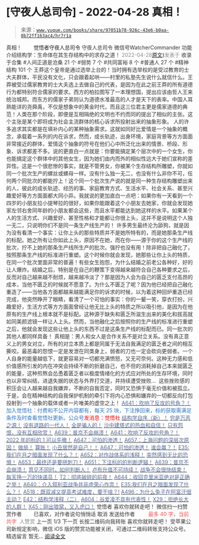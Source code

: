 # [守夜人总司令] - 2022-04-28 真相！

> 来源：[`www.yuque.com/books/share/97051b78-926c-43e6-b0aa-0b72ff163ac4/hr7r1a`](https://www.yuque.com/books/share/97051b78-926c-43e6-b0aa-0b72ff163ac4/hr7r1a)

<ne-p id="520f42f3293818f927861ebbd5b15da4_p_0" data-lake-id="520f42f3293818f927861ebbd5b15da4_p_0"><ne-text id="u96404f60" style="color: rgb(51, 51, 51);">真相！</ne-text></ne-p> <ne-p id="f9f86d1e8aaa1b1fb6facfd3ea7b636c" data-lake-id="f9f86d1e8aaa1b1fb6facfd3ea7b636c"><ne-text id="ud99656bf" ne-fontsize="12" style="color: rgb(255, 255, 255);">原创</ne-text><ne-text id="u9d60ada5" ne-fontsize="14">觉悟者</ne-text><ne-text id="u71a04ef8" ne-fontsize="14">守夜人总司令</ne-text></ne-p> <ne-p id="24f98a5dee638c3bb0c82d7fcf7403dc" data-lake-id="24f98a5dee638c3bb0c82d7fcf7403dc"><ne-text id="ubffbc59b" ne-fontsize="14" ne-bold="true" style="color: rgb(51, 51, 51);">守夜人总司令</ne-text></ne-p> <ne-p id="c7b39fa66656e56868289cb3c85b50f0" data-lake-id="c7b39fa66656e56868289cb3c85b50f0"><ne-text id="uac080a5b" ne-fontsize="14" style="color: rgb(51, 51, 51);">微信号</ne-text><ne-text id="u4988451c" ne-fontsize="14" style="color: rgb(51, 51, 51);">WatcherCommander</ne-text></ne-p> <ne-p id="1d17f21be96411847ecec451fc917395" data-lake-id="1d17f21be96411847ecec451fc917395"><ne-text id="uf6287195" ne-fontsize="14" style="color: rgb(51, 51, 51);">功能介绍</ne-text><ne-text id="ud0bb6bbe" ne-fontsize="14" style="color: rgb(51, 51, 51);">结构学：生命体在其生存结构中的求存之道！</ne-text></ne-p> <ne-p id="37fcaa45089da443393265220aefe9ea" data-lake-id="37fcaa45089da443393265220aefe9ea"><ne-text id="u71cfcdaf" style="color: rgb(140, 140, 140);">2022-04-28</ne-text>[<ne-text id="u2a507482" ne-fontsize="14">原文</ne-text>](https://mp.weixin.qq.com/s?__biz=MzAxNDk1NjI2Mw==&mid=2247488350&idx=1&sn=442c658f4c7e094723fc8976660c813c&chksm=9b8a30d6acfdb9c060962fb32ceb0b3aad7c89c6217fa6c75d0264b413ba64412d9a110208ca#rd))<ne-text id="u6660c1a9" ne-fontsize="14" style="color: rgb(140, 140, 140);">发表于</ne-text></ne-p> <ne-p id="dfc3560208dbc7e0f8af82f91d5f1586" data-lake-id="dfc3560208dbc7e0f8af82f91d5f1586"><ne-text id="ue446dc62" style="color: rgb(51, 51, 51);">收录于合集</ne-text></ne-p> <ne-p id="d83ca75037229fe646af06b727889175" data-lake-id="d83ca75037229fe646af06b727889175"><ne-text id="ubb692c72" style="color: rgb(51, 51, 51);">#人间正道是沧桑 21 个</ne-text></ne-p> <ne-p id="a2cce3cd0f939d859d3a584070478f25" data-lake-id="a2cce3cd0f939d859d3a584070478f25"><ne-text id="uf46972b4" style="color: rgb(51, 51, 51);">#弱势 7 个</ne-text></ne-p> <ne-p id="2ad118f8ae5ff52953988fd6e4c1745b" data-lake-id="2ad118f8ae5ff52953988fd6e4c1745b"><ne-text id="u0063dd6a" style="color: rgb(51, 51, 51);">#共同富裕 8 个</ne-text></ne-p> <ne-p id="7b4422c9d16830dacdb92af046096d87" data-lake-id="7b4422c9d16830dacdb92af046096d87"><ne-text id="ue0e228b1" style="color: rgb(51, 51, 51);">#普通人 27 个</ne-text></ne-p> <ne-p id="a8a7a0df89185fc055a25c607ad6a00c" data-lake-id="a8a7a0df89185fc055a25c607ad6a00c"><ne-text id="uce941fbb" style="color: rgb(51, 51, 51);">#精神结构 101 个</ne-text></ne-p> <ne-p id="227af15a35604b6300a00d6eb27e0c10" data-lake-id="227af15a35604b6300a00d6eb27e0c10"><ne-text id="u0d325523" style="color: rgb(51, 51, 51);">王莽这个皇帝是通过选举上台的！当时拥有选举权的是受过教育的士大夫群体，平民没有文化，只会跟着起哄——村里的私塾先生说什么就信什么。王莽被受过儒家教育的士大夫选上去做自己的代表，是因为在此之前王莽的所有道德行为都特别符合儒家的要求。西方的柏拉图写了一本理想国，提出应该由哲人王来统治城邦。而东方的儒家子弟则认为道德水准最高的人才是天下的表率。中国人耳熟能详的尧舜禹，不仅是想象中的黄金时代，而且这三位君主更是儒家道德的典范！人类在那个阶段，即便是互相隔绝的文明也不约而同的提出了相似的主张。这个主张是某个即将成为社会主流群体的核心诉求所投射出来的抽象形象。</ne-text></ne-p> <ne-p id="58bfccf429dbcd62137c79e2bf8ae687" data-lake-id="58bfccf429dbcd62137c79e2bf8ae687"><ne-text id="uf899fd5e" style="color: rgb(51, 51, 51);">人的许多追求其实都是在填补内心的某种抽象需求。这就如同好比爱情是一个抽象的概念，承载着一系列的内在诉求，然而，成长轨迹，出身环境，家庭背景等方方面面非常接近的群体，爱情这个抽象的符号在他们心中所泛化出来的情景、桥段、形象、诉求都差不多。说的更直白一点就是：你要能搞定某个层次中的一个女生，你也能搞定这个群体中的其他女生，因为她们由内而外的相似性远大于她们宣称的差异性。这是一个很悲惨的事实，就是不管男女，你被某个生存结构所雕塑，你就如同一个批次生产的螺丝或螺母一样。没有什么独一无二，也没有什么非你不可，任何两个同批次的都能拧上！这个同一个批次生产说的就是同一种生存结构雕塑出来的人，彼此的成长轨迹、经历的事、家庭教育方式、生活水平、社会关系、甚至兴趣爱好等方方面面都大同小异。我就说的更加直白一点吧：如果你有一天看到一个四岁的小朋友拉小提琴拉的很好，如果你能跟着这个小朋友去她家，你就会发现她家左邻右舍同年龄的小朋友都会这些，而且水平都能达到她这样的水平。如果某个人的生活方式、兴趣爱好、甚至性格和才能都让你很上头，这并不是说明这个人独一无二，只说明你们不是同一条生产线生产的！</ne-text></ne-p> <ne-p id="48f93b227eab774bec288c2723424eda" data-lake-id="48f93b227eab774bec288c2723424eda"><ne-text id="u240e7722" style="color: rgb(51, 51, 51);">许多男生最终沦为舔狗，就是因为没有看清一个事实：</ne-text><ne-text id="ucb634836" ne-bold="true" style="color: rgb(51, 51, 51);">让你上头的那些特质并不是她所特有的，而是她那条生产线的标配。她之所有让你如此上头，原因不在她，而在你——源于你的这个生产线的批次，拧不上她的那条生产线所生产的批次。强拧也没有用！</ne-text><ne-text id="uda68a8b8" style="color: rgb(51, 51, 51);">除非把自己融化了，按照那条生产线的标准进行重塑。这个时候你就会发现，她那些让你上头的特质，在同一个批次里面非常的普遍！有些女生抱怨，为什么结婚之前老公各种好，好的让人爆炸。结婚之后，特别是在自己的鞭策下变得越来越符合自己各种要求之后，反而对自己越来越不耐烦，越来越冷淡了？那是因为人会为自己的匮乏支付高昂的成本，当他不匮乏的时候就不愿意了。为什么不匮乏了呢？因为他已经把自己融化重造了——当他各方面都越来越能满足你的诉求的时候，以为着这种回炉重造已经完成，他突然睁开了眼睛，看清了一个可怕的事实：你的一颦一笑，穿衣打扮，兴趣爱好，生活方式等方方面面曾经让他无比上头的特质之所以吸引他，是因为在他原有的生产线上根本就不是标配。这种源于缺失和匮乏所滋生出来的美化和拔高就如同美颜滤镜一样让人上头。然而，当他融化之后按照你的生产线的标准进行重塑之后，他就会发现这些让他上头的东西不过是这条生产线的标配而已。同一批次的其他人都同样具备！</ne-text></ne-p> <ne-p id="7a63813640c8b6c72dcf247251d9eea3" data-lake-id="7a63813640c8b6c72dcf247251d9eea3"><ne-text id="uf221cf4f" style="color: rgb(51, 51, 51);">真相是：</ne-text><ne-text id="uded1a588" ne-bold="true" style="color: rgb(51, 51, 51);">男人和女人是合作关系不是对立关系。没有真正意义上的男女对立，所有的对立本质上都是同属于无法自我满足的匮乏者之间的相互撕咬。最恶毒的怨恨一定是发泄在同类身上，弱者的刀也一定会砍向更弱者。</ne-text><ne-text id="u92b6bc83" style="color: rgb(51, 51, 51);">一个人自身的能量越低下，就更容易对一切都充满愤怒，又无可奈何。这种无力感和低价值感所引发的内在冲突会持续不断的折磨自己，也不但的消耗掉自己本来就匮乏的能量，这种煎熬会怂恿着匮乏者以极度情绪化的方式应对所处的生存环境，同时也以非常纠结，进退失据的状态与外界打交道，并持续遭受挫败… </ne-text></ne-p> <ne-p id="70a0408d8c2509e8524f5c06f257426b" data-lake-id="70a0408d8c2509e8524f5c06f257426b"><ne-text id="u62b59c97" style="color: rgb(51, 51, 51);">这些挫败感的积压会让人越来越自我嫌弃，不断的自我否定，同时又恐惧于毫无价值和被孤立。于是，会在精神结构的自我保护机制的牵引下将内心恐惧和嫌弃的一切都反向打包投射到一个抽象的载体或者一片唯美的虚空之上！</ne-text></ne-p> <ne-p id="574711da8a9963674280f171e71f1747" data-lake-id="574711da8a9963674280f171e71f1747">[<ne-text id="u86df832a" ne-bold="true" style="color: rgb(87, 107, 149);">A641：吹响了反攻的号角？！</ne-text>](http://mp.weixin.qq.com/s?__biz=MzAxNDk1NjI2Mw==&mid=2247488089&idx=1&sn=c532b7b5b38bb03828c600669804f8cc&chksm=9b8a31d1acfdb8c77d656a7aaf9d77c03603864118e10553cfdfde1061229392a21ea728b8b0&scene=21#wechat_redirect)</ne-p> <ne-p id="de57a5fbe07182753fcc767cce92527c" data-lake-id="de57a5fbe07182753fcc767cce92527c"><ne-text id="u460d28a7" style="color: rgb(47, 118, 195);">加入觉悟社：付费和不公开内容都有，每天 25 块，下注挣回来，标的获取需满足条件及时查看觉悟社更新。公众号</ne-text><ne-text id="u0105eaf6" style="color: rgb(255, 0, 0);">发消息</ne-text><ne-text id="u0945a9b4" ne-bold="true" style="color: rgb(255, 0, 0);">：觉悟社</ne-text></ne-p>  <ne-p id="bea232affcedd64430fd337a1ac213d9" data-lake-id="bea232affcedd64430fd337a1ac213d9"><ne-card data-card-name="image" data-card-type="inline" id="n9j1W" ne-fontsize="13" data-event-boundary="card" style="color: rgb(53, 53, 53);"><ne-p id="1a93393d496068a4af49ddbb0cf595bd" data-lake-id="1a93393d496068a4af49ddbb0cf595bd">[<ne-text id="u8fa2f745" ne-bold="true" style="color: rgb(87, 107, 149);">结构学自序（新）！</ne-text>](http://mp.weixin.qq.com/s?__biz=MzIzMDYwOTM0Mg==&mid=2247485283&idx=1&sn=aa2b8554b8e5040f8f959636feaa06a3&chksm=e8b19fb2dfc616a430aa381b8da0815311244e694a69809cd92d0602ac34cfe5f1f419b3745e&scene=21#wechat_redirect)</ne-p> <ne-p id="5ee3683494d895956a3bf93a380e034a" data-lake-id="5ee3683494d895956a3bf93a380e034a">[<ne-text id="u4d0621c5" style="color: rgb(87, 107, 149);">穷是万恶之源！</ne-text>](http://mp.weixin.qq.com/s?__biz=MzAxNDk1NjI2Mw==&mid=2247483823&idx=1&sn=e54ebe9891b302dc0bf1815c76ccf8b7&chksm=9b8a2227acfdab31a05e273addd9159d4b8263d58d3c58bf214841c8189157519719c3427306&scene=21#wechat_redirect)</ne-p> <ne-p id="1963fe7fbb75308c3919a8779d236bc3" data-lake-id="1963fe7fbb75308c3919a8779d236bc3">[<ne-text id="u84dda6bd" style="color: rgb(87, 107, 149);">没有退路的一代人！</ne-text>](http://mp.weixin.qq.com/s?__biz=MzAxNDk1NjI2Mw==&mid=2247486533&idx=1&sn=a0d5cce0656aad467148e0642eb85a00&chksm=9b8a2fcdacfda6db79857186e953a089baf1fb678b2b071cf101c5a26e7fb9768474c94243ca&scene=21#wechat_redirect)</ne-p> <ne-p id="42e5a6d2ad2f908fcead70c91628cd29" data-lake-id="42e5a6d2ad2f908fcead70c91628cd29">[<ne-text id="uf7e0aaa6" style="color: rgb(87, 107, 149);">全是骗人的！</ne-text>](http://mp.weixin.qq.com/s?__biz=MzAxNDk1NjI2Mw==&mid=2247488130&idx=1&sn=5fe267832478f7d2cb6b09a120555e5b&chksm=9b8a310aacfdb81c8fc93b00e05cfdaa2da89f21513f198ae2233f007a4f9e7747c86595239c&scene=21#wechat_redirect)</ne-p> <ne-p id="0b49c5444cbf77312bafeb1fbb35e5bd" data-lake-id="0b49c5444cbf77312bafeb1fbb35e5bd">[<ne-text id="u64fb6118" style="color: rgb(87, 107, 149);">沙中建塔式的热血和自信！</ne-text>](http://mp.weixin.qq.com/s?__biz=MzAxNDk1NjI2Mw==&mid=2247488218&idx=1&sn=fc3ca3d4269591632ebd6ed0630e17f0&chksm=9b8a3152acfdb844910f323acb7f31f56ece88f5be05713ae2de7d2f0cfab7c987c9d8e49221&scene=21#wechat_redirect)</ne-p> <ne-p id="6092e707e76902a2b0e14733b1d609f8" data-lake-id="6092e707e76902a2b0e14733b1d609f8">[<ne-text id="u4f80e563" style="color: rgb(87, 107, 149);">只有怨恨，没有互相欣赏！</ne-text>](http://mp.weixin.qq.com/s?__biz=MzAxNDk1NjI2Mw==&mid=2247488211&idx=1&sn=73ad89d15a2aaee80830cc5c69de6c58&chksm=9b8a315bacfdb84d0bfeb48b3a272efbc5bd4a109ba8c183dbbc75aa85e0a62dec457694d9eb&scene=21#wechat_redirect)</ne-p> <ne-p id="a35dff50a617e6752d4b71533a2ef177" data-lake-id="a35dff50a617e6752d4b71533a2ef177">[<ne-text id="ucc557914" ne-bold="true" style="color: rgb(87, 107, 149);">A639：普京不会崩溃！</ne-text>](http://mp.weixin.qq.com/s?__biz=MzAxNDk1NjI2Mw==&mid=2247488084&idx=1&sn=7c8d1370795dc6496c224b27c0137762&chksm=9b8a31dcacfdb8ca47772d583074c0ce9e16f2a9a2d3a27359cb26cb851d21da814506f6a3df&scene=21#wechat_redirect)</ne-p> <ne-p id="5cde297f1f0a28a8027fdcdd4f73a64d" data-lake-id="5cde297f1f0a28a8027fdcdd4f73a64d">[<ne-text id="u6188e37b" ne-bold="true" style="color: rgb(87, 107, 149);">A641：吹响了反攻的号角？！</ne-text>](http://mp.weixin.qq.com/s?__biz=MzAxNDk1NjI2Mw==&mid=2247488089&idx=1&sn=c532b7b5b38bb03828c600669804f8cc&chksm=9b8a31d1acfdb8c77d656a7aaf9d77c03603864118e10553cfdfde1061229392a21ea728b8b0&scene=21#wechat_redirect)</ne-p> <ne-p id="3675851f3515b37e54b94c18be1fdc7c" data-lake-id="3675851f3515b37e54b94c18be1fdc7c">[<ne-text id="ua927d36b" style="color: rgb(87, 107, 149);">2022 年的标的 1 可以先撤！</ne-text>](http://mp.weixin.qq.com/s?__biz=MzAxNDk1NjI2Mw==&mid=2247488307&idx=1&sn=53e8829e2dee94d286e18bd6ee007c50&chksm=9b8a30bbacfdb9ada1b207e0e256b291b5e39bda02967f32247cac4ff11654ed8f85721d3b6a&scene=21#wechat_redirect)</ne-p> <ne-p id="59257ceee4df63bc58849dafb9d2baf9" data-lake-id="59257ceee4df63bc58849dafb9d2baf9">[<ne-text id="ubd497e8e" style="color: rgb(87, 107, 149);">A647：可怕的渗透！</ne-text>](http://mp.weixin.qq.com/s?__biz=MzAxNDk1NjI2Mw==&mid=2247488112&idx=1&sn=d2cdb1bbea5f7a7248e4ba132c2ad922&chksm=9b8a31f8acfdb8ee225327ff157e56571bbf63b8958ad6c47d7da000b5da90fa01379222c8e1&scene=21#wechat_redirect)</ne-p> <ne-p id="5569bdc6d9d9f661aeb9fb4d96384479" data-lake-id="5569bdc6d9d9f661aeb9fb4d96384479">[<ne-text id="u5ab38380" style="color: rgb(87, 107, 149);">A657：上海问题的深层次原因！</ne-text>](http://mp.weixin.qq.com/s?__biz=MzAxNDk1NjI2Mw==&mid=2247488340&idx=1&sn=bb9bfe020176a436e7cad11092756510&chksm=9b8a30dcacfdb9ca404fcb8fa4a5d9f0c13d42875763a9f8ccc28b3c8d9f3fa0868c968026c4&scene=21#wechat_redirect)</ne-p> <ne-p id="16f483f455a90dacb4f2abb19711c838" data-lake-id="16f483f455a90dacb4f2abb19711c838">[<ne-text id="u77e381b1" style="color: rgb(87, 107, 149);">做局！</ne-text>](http://mp.weixin.qq.com/s?__biz=MzAxNDk1NjI2Mw==&mid=2247488230&idx=1&sn=86e717386c0aa06a0a4bbf4f9ec117aa&chksm=9b8a316eacfdb878aae8ed4ea6817620cc3ac62d7815fdfd85606464c3f2d79fcf2ce72dec77&scene=21#wechat_redirect)</ne-p> <ne-p id="b19144359710728341b575563b76da76" data-lake-id="b19144359710728341b575563b76da76">[<ne-text id="u94515fa0" style="color: rgb(87, 107, 149);">算账！</ne-text>](http://mp.weixin.qq.com/s?__biz=MzAxNDk1NjI2Mw==&mid=2247488259&idx=1&sn=2b72f3c0199cdacaa8e48eb9ad30f809&chksm=9b8a308bacfdb99d72ebcd3aaf0015c889b88f4598b093719ee8765aa8be3b3caaad95a445ae&scene=21#wechat_redirect)</ne-p> <ne-p id="58bf7feea5a04218d7a69fe2bae7b58c" data-lake-id="58bf7feea5a04218d7a69fe2bae7b58c">[<ne-text id="ub505a071" style="color: rgb(87, 107, 149);">小丑居然是自己！！</ne-text>](http://mp.weixin.qq.com/s?__biz=MzAxNDk1NjI2Mw==&mid=2247488135&idx=1&sn=55e611eea7203a0b5db03bf97ef6fb53&chksm=9b8a310facfdb8195803cc833b8defe1a107a60b9014e10d7b91f809a2d7781c820ae84f9e9a&scene=21#wechat_redirect)</ne-p> <ne-p id="89051e5bf5ce892c3fe0756f456ad77d" data-lake-id="89051e5bf5ce892c3fe0756f456ad77d">[<ne-text id="ufd53339f" style="color: rgb(87, 107, 149);">A647：可怕的渗透！</ne-text>](http://mp.weixin.qq.com/s?__biz=MzAxNDk1NjI2Mw==&mid=2247488112&idx=1&sn=d2cdb1bbea5f7a7248e4ba132c2ad922&chksm=9b8a31f8acfdb8ee225327ff157e56571bbf63b8958ad6c47d7da000b5da90fa01379222c8e1&scene=21#wechat_redirect)</ne-p> <ne-p id="c504d9c395ecabe328897d98a63aed71" data-lake-id="c504d9c395ecabe328897d98a63aed71">[<ne-text id="u5d3105b0" style="color: rgb(87, 107, 149);">谁会赢？！</ne-text>](http://mp.weixin.qq.com/s?__biz=MzAxNDk1NjI2Mw==&mid=2247488326&idx=1&sn=b1f3a01ac7dadab1f6d1f73553d0b82c&chksm=9b8a30ceacfdb9d85621208589b0482e4a758e715dd991a01fd00d9755037a8d30b8835d5057&scene=21#wechat_redirect)</ne-p> <ne-p id="ebcfc5f2977a860d61e6429cfcc7cc1f" data-lake-id="ebcfc5f2977a860d61e6429cfcc7cc1f">[<ne-text id="u8f8d6bfc" ne-bold="true" style="color: rgb(87, 107, 149);">E35:我们在月之暗面发现了什么？！</ne-text>](http://mp.weixin.qq.com/s?__biz=MzIzMDYwOTM0Mg==&mid=2247486632&idx=1&sn=170aeff87eb36dce354c8b2437f4b27f&chksm=e8b19479dfc61d6f08e6492954a528f20387fe2fa925747cf2b504d2bc69084f24495e972e41&scene=21#wechat_redirect)</ne-p> <ne-p id="49de278e172a2ba93ab7699c5b026c57" data-lake-id="49de278e172a2ba93ab7699c5b026c57">[<ne-text id="ue5307d8d" style="color: rgb(87, 107, 149);">A652：对作战体系的浅释！</ne-text>](http://mp.weixin.qq.com/s?__biz=MzAxNDk1NjI2Mw==&mid=2247488275&idx=1&sn=9e3ef60d6200664ea8d0eb547ba86709&chksm=9b8a309bacfdb98d5443735b057b83eae59864631e24f285972c496290ca378b2bbf5f6ab94f&scene=21#wechat_redirect)</ne-p> <ne-p id="3474f1aee6b11e39e78649fb86e06e19" data-lake-id="3474f1aee6b11e39e78649fb86e06e19">[<ne-text id="u781788ba" style="color: rgb(87, 107, 149);">突然感到无比的恐惧！</ne-text>](http://mp.weixin.qq.com/s?__biz=MzAxNDk1NjI2Mw==&mid=2247488317&idx=1&sn=d702e629c4c60c02610df2bc5ca43f72&chksm=9b8a30b5acfdb9a3c17a37b060013361b6f4de3e53e66b2942efd9b00d32692ab63859e68dcd&scene=21#wechat_redirect)</ne-p> <ne-p id="0930bcdc074c491c1c21d4d05c8a934d" data-lake-id="0930bcdc074c491c1c21d4d05c8a934d">[<ne-text id="u8d23a3e1" style="color: rgb(87, 107, 149);">A653：最终还是要拼刺刀！</ne-text>](http://mp.weixin.qq.com/s?__biz=MzAxNDk1NjI2Mw==&mid=2247488287&idx=1&sn=a06675f122e711c5d227a76bf61b4c2a&chksm=9b8a3097acfdb98177c380ec03bf9c0225bbc33bc6846dd2840cc3ac1f93b279ffe6f61c90c7&scene=21#wechat_redirect)</ne-p> <ne-p id="6cce10d5a0de879210ac132a4376ebc6" data-lake-id="6cce10d5a0de879210ac132a4376ebc6">[<ne-text id="u7680244c" style="color: rgb(87, 107, 149);">A651：下注标的的判断逻辑！</ne-text>](http://mp.weixin.qq.com/s?__biz=MzAxNDk1NjI2Mw==&mid=2247488267&idx=1&sn=575aa2951897037ac2b4438cfca0e6ac&chksm=9b8a3083acfdb9953506ee664bf136a7509dadff35769dd996f3f34a992e1eff0d49e186e3cb&scene=21#wechat_redirect)</ne-p> <ne-p id="bb8f074c244c690a1746b966bb7baf42" data-lake-id="bb8f074c244c690a1746b966bb7baf42">[<ne-text id="u43d3cbb1" style="color: rgb(87, 107, 149);">A639：普京不会崩溃！</ne-text>](http://mp.weixin.qq.com/s?__biz=MzAxNDk1NjI2Mw==&mid=2247488084&idx=1&sn=7c8d1370795dc6496c224b27c0137762&chksm=9b8a31dcacfdb8ca47772d583074c0ce9e16f2a9a2d3a27359cb26cb851d21da814506f6a3df&scene=21#wechat_redirect)</ne-p> <ne-p id="6e548ab9d2185651fc1681149214ba11" data-lake-id="6e548ab9d2185651fc1681149214ba11">[<ne-text id="uad6f6d2c" style="color: rgb(87, 107, 149);">意见不同时，如何判断人！</ne-text>](http://mp.weixin.qq.com/s?__biz=MzAxNDk1NjI2Mw==&mid=2247488223&idx=1&sn=4860be32308a7b853142c8d799d2b678&chksm=9b8a3157acfdb841242ae974e7ea0dc1582191bb60e7ad12f98c37506e7ddcd62410d67707fc&scene=21#wechat_redirect)</ne-p> <ne-p id="691e0c67af400c0a9e6bfe8f2b34f807" data-lake-id="691e0c67af400c0a9e6bfe8f2b34f807">[<ne-text id="u8e3df560" style="color: rgb(87, 107, 149);">卢布升值不可持续！</ne-text>](https://mp.weixin.qq.com/s?__biz=MzAxNDk1NjI2Mw==&mid=2247488186&idx=1&sn=bbaac79bae71799e8140c217bbb9a108&scene=21#wechat_redirect)</ne-p> <ne-p id="410062c6e449a03af0355ca780adb8ba" data-lake-id="410062c6e449a03af0355ca780adb8ba">[<ne-text id="u40b18b6f" style="color: rgb(87, 107, 149);">战争不会很快结束！</ne-text>](https://mp.weixin.qq.com/s?__biz=MzAxNDk1NjI2Mw==&mid=2247488182&idx=1&sn=3d07cd83b71988dd378865d6e40adbec&scene=21#wechat_redirect)</ne-p> <ne-p id="557012a43732fd1f2930508e58523297" data-lake-id="557012a43732fd1f2930508e58523297">[<ne-text id="u55087772" style="color: rgb(87, 107, 149);">每天挣一万的快递员！</ne-text>](http://mp.weixin.qq.com/s?__biz=MzAxNDk1NjI2Mw==&mid=2247488271&idx=1&sn=9115c88f9395acc716687773c9ed6a08&chksm=9b8a3087acfdb9913982c31f3b629f39b9c42dd89579cd53d92508fc7f69af6c752cc5b9ba90&scene=21#wechat_redirect)</ne-p> <ne-p id="11c41ee139b09c262d737f514c61668b" data-lake-id="11c41ee139b09c262d737f514c61668b">[<ne-text id="u5f6d66ce" style="color: rgb(87, 107, 149);">T2：彻底破碎的前夜！</ne-text>](http://mp.weixin.qq.com/s?__biz=MzAxNDk1NjI2Mw==&mid=2247488278&idx=1&sn=c42101c9a0c0511fef22322ddbdab45c&chksm=9b8a309eacfdb98893b2ce26720b8293337822bddcfdd3ee7972f7b10c09f6627341477879f2&scene=21#wechat_redirect)</ne-p> <ne-p id="be0ead4fdd50ffe87c1a80ae5f177b7a" data-lake-id="be0ead4fdd50ffe87c1a80ae5f177b7a">[<ne-text id="u5dd48746" ne-bold="true" style="color: rgb(87, 107, 149);">A644：收回克里米亚绝对是正确之举！</ne-text>](http://mp.weixin.qq.com/s?__biz=MzIzMDYwOTM0Mg==&mid=2247487112&idx=1&sn=c116d6a79085ad9fe413f42170eca23a&chksm=e8b19659dfc61f4fdb34ac71a7efb0994e7e3c07f7e8b75f34c646b05293f27d2e21423efc1a&scene=21#wechat_redirect)</ne-p> <ne-p id="b9fecdb943baa1a780b9b650f839e002" data-lake-id="b9fecdb943baa1a780b9b650f839e002">[<ne-text id="uee85bbf5" ne-bold="true" style="color: rgb(87, 107, 149);">A640：介入叙利亚战争并非虚荣心作祟！</ne-text>](http://mp.weixin.qq.com/s?__biz=MzAxNDk1NjI2Mw==&mid=2247488081&idx=1&sn=adfaf12849fa59e47f412105d2170c75&chksm=9b8a31d9acfdb8cfb8b78731ecb12a5d70c3b6997675397a2f95ba7bf63638aca4ee74acf789&scene=21#wechat_redirect)</ne-p> <ne-p id="a273726200068e9ecc6663cbd33bc474" data-lake-id="a273726200068e9ecc6663cbd33bc474">[<ne-text id="uf127eb9c" ne-bold="true" style="color: rgb(87, 107, 149);">E35:我们在月之暗面发现了什么？！</ne-text>](http://mp.weixin.qq.com/s?__biz=MzIzMDYwOTM0Mg==&mid=2247486632&idx=1&sn=170aeff87eb36dce354c8b2437f4b27f&chksm=e8b19479dfc61d6f08e6492954a528f20387fe2fa925747cf2b504d2bc69084f24495e972e41&scene=21#wechat_redirect)</ne-p> <ne-p id="47ddcc174ffe4aa689022a1c81728548" data-lake-id="47ddcc174ffe4aa689022a1c81728548">[<ne-text id="uc60e97c3" ne-bold="true" style="color: rgb(87, 107, 149);">A518：既双减又提高考试难度，要干啥？!</ne-text>](http://mp.weixin.qq.com/s?__biz=MzIzMDYwOTM0Mg==&mid=2247486528&idx=1&sn=837ef39e3c0b47ac84d5096690555ae7&chksm=e8b19491dfc61d87292daf575c1e7c95b3f0543f313b65c7ad4ab369603833704304ec7451d7&scene=21#wechat_redirect)</ne-p> <ne-p id="d68249b8d54de6eb1681b43283f2f2f8" data-lake-id="d68249b8d54de6eb1681b43283f2f2f8">[<ne-text id="ua82985ac" style="color: rgb(87, 107, 149);">A496：为什么兔子在阿富汗很主动？</ne-text>](http://mp.weixin.qq.com/s?__biz=MzIzMDYwOTM0Mg==&mid=2247486278&idx=1&sn=40d09857088bebd3c70bec1c7a500f06&chksm=e8b19397dfc61a810125242c8e395330f934390eb50bd54053ecd3f31ddc91de4e429c0f693a&scene=21#wechat_redirect)</ne-p> <ne-p id="10a12de932e6131cca9600f3f5e0f7b0" data-lake-id="10a12de932e6131cca9600f3f5e0f7b0">[<ne-text id="ud638b945" style="color: rgb(87, 107, 149);">E42：结构学浅释（二）</ne-text>](http://mp.weixin.qq.com/s?__biz=MzAxNDk1NjI2Mw==&mid=2247487869&idx=1&sn=b6f942cf2c9969953971beb5a43a8183&chksm=9b8a32f5acfdbbe33ddd8df1f2b8f73b05522b604676c4ab01f411657e37e8c7226602ce3ad9&scene=21#wechat_redirect)</ne-p> <ne-p id="b184c37c6642a7b03da2c0088418afff" data-lake-id="b184c37c6642a7b03da2c0088418afff">[<ne-text id="ue7a9f49b" style="color: rgb(87, 107, 149);">A604：谷爱凌不具有代表性！</ne-text>](http://mp.weixin.qq.com/s?__biz=MzAxNDk1NjI2Mw==&mid=2247487885&idx=1&sn=fa1590be4f0f8be38dd4d8eb877b638d&chksm=9b8a3205acfdbb13039310f86f6e6fce5520a7827afc4e63b4eb6ca7f89ace1950488fa2f17e&scene=21#wechat_redirect)</ne-p> <ne-p id="47b0799ca3b5746518660a3b84e42fec" data-lake-id="47b0799ca3b5746518660a3b84e42fec">[<ne-text id="u6ca8bb75" style="color: rgb(87, 107, 149);">X29：拒绝长大的人群！</ne-text>](http://mp.weixin.qq.com/s?__biz=MzAxNDk1NjI2Mw==&mid=2247487734&idx=1&sn=406322eea52d5ed24ebaf979fdf714c1&chksm=9b8a337eacfdba688c7e6a511a417ec4d9a03b13d1bdb5c91e6ef37e9a7b747460354e0b0e8e&scene=21#wechat_redirect)</ne-p> <ne-p id="cd39347143b80468b56dc7c0fafd0923" data-lake-id="cd39347143b80468b56dc7c0fafd0923">[<ne-text id="u6793d158" style="color: rgb(87, 107, 149);">X45：刚出狼窝，又入虎口！</ne-text>](http://mp.weixin.qq.com/s?__biz=MzIzMDYwOTM0Mg==&mid=2247486954&idx=1&sn=64057c0c18082933600be972c2031139&chksm=e8b1953bdfc61c2df1b3c17fe8416e975e6f3a2bece068540adc6de643aa8e670b0393ba5c1d&scene=21#wechat_redirect)</ne-p> <ne-p id="ab4b2752f89b2cbfc6d4325cf9ee7b64" data-lake-id="ab4b2752f89b2cbfc6d4325cf9ee7b64"><ne-text id="u178b91c3" style="color: rgb(51, 51, 51);">觉悟者</ne-text></ne-p> <ne-p id="680b9ac5ebce5869cd1194bab3483461" data-lake-id="680b9ac5ebce5869cd1194bab3483461"><ne-text id="ucebc82b5" style="color: rgb(51, 51, 51);">喜欢你就转走吧！</ne-text></ne-p> <ne-p id="cfe08d3a7393f53b634d658cf07fb602" data-lake-id="cfe08d3a7393f53b634d658cf07fb602"><ne-text id="u42815ff4" ne-bold="true" style="color: rgb(51, 51, 51);">微信扫一扫赞赏作者</ne-text><ne-text id="uf7abd60a" ne-bold="true" style="color: rgb(255, 255, 255);">赞赏</ne-text></ne-p> <ne-p id="b2231e56edee510e2389062c483ccc0b" data-lake-id="b2231e56edee510e2389062c483ccc0b"><ne-text id="u8b51a4cb" style="color: rgb(51, 51, 51);">已喜欢，</ne-text><ne-text id="u63424336">对作者说句悄悄话</ne-text></ne-p> <ne-p id="1f121de8eac26eac7af176a2a2fb0734" data-lake-id="1f121de8eac26eac7af176a2a2fb0734"><ne-text id="u23f0f01f" style="color: rgb(51, 51, 51);">取消</ne-text></ne-p> <ne-p id="86e8f24fc2a16aebaf63d2a8bdfd9306" data-lake-id="86e8f24fc2a16aebaf63d2a8bdfd9306"><ne-text id="u013b246e" ne-fontsize="14" ne-bold="true" style="color: rgb(51, 51, 51);">发送给作者</ne-text></ne-p> <ne-p id="841b6e3d4ddfca9688278ac77b222f0d" data-lake-id="841b6e3d4ddfca9688278ac77b222f0d"><ne-text id="u73d6d6eb" ne-bold="true" style="color: rgb(255, 255, 255);">发送</ne-text></ne-p> <ne-p id="6a54ae4591133dd66315eba16c6a55a0" data-lake-id="6a54ae4591133dd66315eba16c6a55a0"><ne-text id="u7a3b7280" ne-fontsize="13" style="color: rgb(250, 81, 81);">最多 40 字，当前共字</ne-text></ne-p> <ne-p id="be5a262ffb602c80079eb65d01eaa163" data-lake-id="be5a262ffb602c80079eb65d01eaa163"><ne-text id="uea457418" style="color: rgb(136, 136, 136);"> 人赞赏</ne-text></ne-p> <ne-p id="c601a2fa2bd4e850d7906c032857f961" data-lake-id="c601a2fa2bd4e850d7906c032857f961"><ne-text id="ufcf127be" style="color: rgb(51, 51, 51);">上一页</ne-text> <ne-text id="uf59fc54f">1</ne-text><ne-text id="u6a23f900" style="color: rgb(51, 51, 51);">/3 下一页</ne-text></ne-p> <ne-p id="44adc2661271b8d6734b8504e765c345" data-lake-id="44adc2661271b8d6734b8504e765c345"><ne-text id="u8b65d6f0" style="color: rgb(51, 51, 51);">长按二维码向我转账</ne-text></ne-p> <ne-p id="231d1f60fd0c2b57c7df29a2c293b1b7" data-lake-id="231d1f60fd0c2b57c7df29a2c293b1b7"><ne-text id="u9ee4d4a8" style="color: rgb(51, 51, 51);">喜欢你就转走吧！</ne-text></ne-p> <ne-p id="e0aafda1ca037436ad56ec9c2f8518e1" data-lake-id="e0aafda1ca037436ad56ec9c2f8518e1"><ne-text id="u90d3b8a3" style="color: rgb(51, 51, 51);">受苹果公司新规定影响，微信 iOS 版的赞赏功能被关闭，可通过二维码转账支持公众号。</ne-text></ne-p> <ne-h3 id="FK20P" data-lake-id="FK20P"><ne-heading-ext><ne-heading-anchor></ne-heading-anchor><ne-heading-fold></ne-heading-fold></ne-heading-ext><ne-heading-content><ne-text id="u2c447255" ne-fontsize="16" style="color: rgb(51, 51, 51);">精选留言</ne-text></ne-heading-content></ne-h3> <ne-p id="4fb2f83cff1e186be72b4618110818e4" data-lake-id="4fb2f83cff1e186be72b4618110818e4"><ne-text id="ueebcdbd6" style="color: rgb(51, 51, 51);">暂无...</ne-text></ne-p> <ne-p id="ab8b7c2c68bf07fd4c177c03b6f94e2a" data-lake-id="ab8b7c2c68bf07fd4c177c03b6f94e2a">[<ne-text id="uab3bc6e6">阅读全文</ne-text>](https://mp.weixin.qq.com/s?__biz=MzIzMDYwOTM0Mg==\x26amp;mid=2247486752\x26amp;idx=1\x26amp;sn=3a967e3288db5b7d924e36914086e534\x26amp;chksm=e8b195f1dfc61ce7c971386eb678d7da286167d0f52fdd51989049844b0a550cc58e00552d2e\x26amp;scene=21#wechat_redirect)</ne-p></ne-card></ne-p>